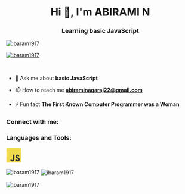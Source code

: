 <h1 align="center">Hi 👋, I'm ABIRAMI N</h1>
<h3 align="center">Learning basic JavaScript</h3>

<p align="left"> <img src="https://komarev.com/ghpvc/?username=ibaram1917&label=Profile%20views&color=0e75b6&style=flat" alt="ibaram1917" /> </p>

<p align="left"> <a href="https://github.com/ryo-ma/github-profile-trophy"><img src="https://github-profile-trophy.vercel.app/?username=ibaram1917" alt="ibaram1917" /></a> </p>

<p align="left"> <a href="https://twitter.com/" target="blank"><img src="https://img.shields.io/twitter/follow/?logo=twitter&style=for-the-badge" alt="" /></a> </p>

- 💬 Ask me about **basic JavaScript**

- 📫 How to reach me **abiraminagaraj22@gmail.com**

- ⚡ Fun fact **The First Known Computer Programmer was a Woman**

<h3 align="left">Connect with me:</h3>
<p align="left">
</p>

<h3 align="left">Languages and Tools:</h3>
<p align="left"> <a href="https://developer.mozilla.org/en-US/docs/Web/JavaScript" target="_blank" rel="noreferrer"> <img src="https://raw.githubusercontent.com/devicons/devicon/master/icons/javascript/javascript-original.svg" alt="javascript" width="40" height="40"/> </a> </p>

<p><img align="left" src="https://github-readme-stats.vercel.app/api/top-langs?username=ibaram1917&show_icons=true&locale=en&layout=compact" alt="ibaram1917" /></p>

<p>&nbsp;<img align="center" src="https://github-readme-stats.vercel.app/api?username=ibaram1917&show_icons=true&locale=en" alt="ibaram1917" /></p>

<p><img align="center" src="https://github-readme-streak-stats.herokuapp.com/?user=ibaram1917&" alt="ibaram1917" /></p>
